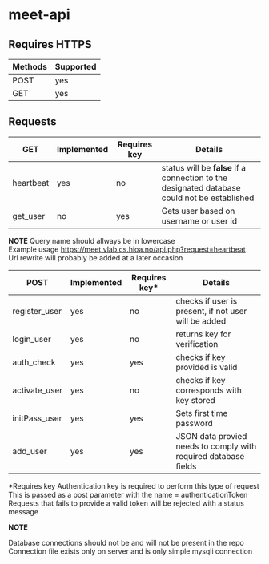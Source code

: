 # meet-api

## Requires HTTPS

| Methods | Supported |
| --- | --- |
| POST | yes |
| GET | yes |

## Requests
| GET | Implemented | Requires key | Details |
| --- | --- | --- | --- |
| heartbeat | yes | no | status will be **false** if a connection to the designated database could not be established |
| get_user | no | yes | Gets user based on username or user id |

**NOTE** Query name should allways be in lowercase <br />
Example usage https://meet.vlab.cs.hioa.no/api.php?request=heartbeat <br />
Url rewrite will probably be added at a later occasion

| POST | Implemented | Requires key* | Details |
| --- | --- | --- | --- |
| register_user | yes | no | checks if user is present, if not user will be added |
| login_user | yes | no | returns key for verification |
| auth_check | yes | yes | checks if key provided is valid |
| activate_user | yes | no | checks if key corresponds with key stored |
| initPass_user | yes | yes | Sets first time password |
| add_user | yes | yes | JSON data provied needs to comply with required database fields |



*Requires key
Authentication key is required to perform this type of request
This is passed as a post parameter with the name = authenticationToken
Requests that fails to provide a valid token will be rejected with a status message



**NOTE**

Database connections should not be and will not be present in the repo
Connection file exists only on server and is only simple mysqli connection